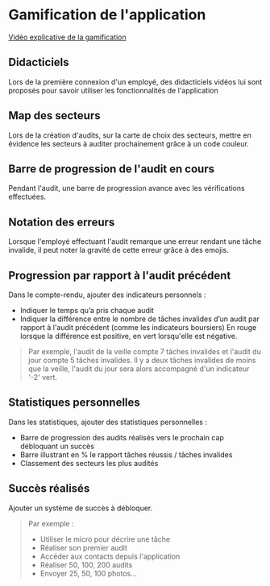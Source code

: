 # Gamification de l'application

[Vidéo explicative de la gamification](https://www.youtube.com/watch?v=_f7JsOCr_9k)

## Didacticiels
Lors de la première connexion d'un employé, des didacticiels vidéos lui sont proposés pour savoir utiliser les fonctionnalités de l'application

## Map des secteurs
Lors de la création d'audits, sur la carte de choix des secteurs, mettre en évidence les secteurs à auditer prochainement grâce à un code couleur.

## Barre de progression de l'audit en cours
Pendant l'audit, une barre de progression avance avec les vérifications effectuées.

## Notation des erreurs
Lorsque l'employé effectuant l'audit remarque une erreur rendant une tâche invalide, il peut noter la gravité de cette erreur grâce à des emojis.

## Progression par rapport à l'audit précédent
Dans le compte-rendu, ajouter des indicateurs personnels : 
* Indiquer le temps qu’a pris chaque audit
* Indiquer la différence entre le nombre de tâches invalides d’un audit par rapport à l'audit précédent (comme les indicateurs boursiers) 
En rouge lorsque la différence est positive, en vert lorsqu'elle est négative.
> Par exemple, l'audit de la veille compte 7 tâches invalides et l'audit du jour compte 5 tâches invalides. Il y a deux tâches invalides de moins que la veille, l'audit du jour sera alors accompagné d'un indicateur '-2' vert.

## Statistiques personnelles
Dans les statistiques, ajouter des statistiques personnelles : 
* Barre de progression des audits réalisés vers le prochain cap débloquant un succès
* Barre illustrant en % le rapport tâches réussis / tâches invalides 
* Classement des secteurs les plus audités

## Succès réalisés
Ajouter un système de succès à débloquer. 
> Par exemple : 
>* Utiliser le micro pour décrire une tâche
>* Réaliser son premier audit
>* Accéder aux contacts depuis l'application
>* Réaliser 50, 100, 200 audits
>* Envoyer 25, 50, 100 photos…

